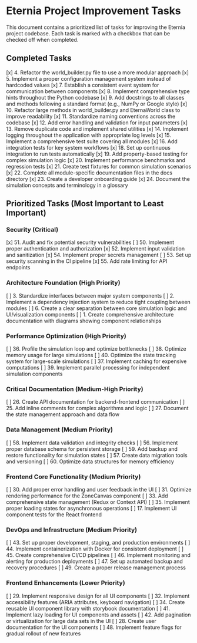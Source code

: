 # Eternia Project Improvement Tasks

This document contains a prioritized list of tasks for improving the Eternia project codebase. Each task is marked with
a checkbox that can be checked off when completed.

## Completed Tasks

[x] 4. Refactor the world_builder.py file to use a more modular approach
[x] 5. Implement a proper configuration management system instead of hardcoded values
[x] 7. Establish a consistent event system for communication between components
[x] 8. Implement comprehensive type hints throughout the Python codebase
[x] 9. Add docstrings to all classes and methods following a standard format (e.g., NumPy or Google style)
[x] 10. Refactor large methods in world_builder.py and EternaWorld class to improve readability
[x] 11. Standardize naming conventions across the codebase
[x] 12. Add error handling and validation for input parameters
[x] 13. Remove duplicate code and implement shared utilities
[x] 14. Implement logging throughout the application with appropriate log levels
[x] 15. Implement a comprehensive test suite covering all modules
[x] 16. Add integration tests for key system workflows
[x] 18. Set up continuous integration to run tests automatically
[x] 19. Add property-based testing for complex simulation logic
[x] 20. Implement performance benchmarks and regression tests
[x] 21. Create test fixtures for common simulation scenarios
[x] 22. Complete all module-specific documentation files in the docs directory
[x] 23. Create a developer onboarding guide
[x] 24. Document the simulation concepts and terminology in a glossary

## Prioritized Tasks (Most Important to Least Important)

### Security (Critical)
[x] 51. Audit and fix potential security vulnerabilities
[ ] 50. Implement proper authentication and authorization
[x] 52. Implement input validation and sanitization
[x] 54. Implement proper secrets management
[ ] 53. Set up security scanning in the CI pipeline
[x] 55. Add rate limiting for API endpoints

### Architecture Foundation (High Priority)
[ ] 3. Standardize interfaces between major system components
[ ] 2. Implement a dependency injection system to reduce tight coupling between modules
[ ] 6. Create a clear separation between core simulation logic and UI/visualization components
[ ] 1. Create comprehensive architecture documentation with diagrams showing component relationships

### Performance Optimization (High Priority)
[ ] 36. Profile the simulation loop and optimize bottlenecks
[ ] 38. Optimize memory usage for large simulations
[ ] 40. Optimize the state tracking system for large-scale simulations
[ ] 37. Implement caching for expensive computations
[ ] 39. Implement parallel processing for independent simulation components

### Critical Documentation (Medium-High Priority)
[ ] 26. Create API documentation for backend-frontend communication
[ ] 25. Add inline comments for complex algorithms and logic
[ ] 27. Document the state management approach and data flow

### Data Management (Medium Priority)
[ ] 58. Implement data validation and integrity checks
[ ] 56. Implement proper database schema for persistent storage
[ ] 59. Add backup and restore functionality for simulation states
[ ] 57. Create data migration tools and versioning
[ ] 60. Optimize data structures for memory efficiency

### Frontend Core Functionality (Medium Priority)
[ ] 30. Add proper error handling and user feedback in the UI
[ ] 31. Optimize rendering performance for the ZoneCanvas component
[ ] 33. Add comprehensive state management (Redux or Context API)
[ ] 35. Implement proper loading states for asynchronous operations
[ ] 17. Implement UI component tests for the React frontend

### DevOps and Infrastructure (Medium Priority)
[ ] 43. Set up proper development, staging, and production environments
[ ] 44. Implement containerization with Docker for consistent deployment
[ ] 45. Create comprehensive CI/CD pipelines
[ ] 46. Implement monitoring and alerting for production deployments
[ ] 47. Set up automated backup and recovery procedures
[ ] 49. Create a proper release management process

### Frontend Enhancements (Lower Priority)
[ ] 29. Implement responsive design for all UI components
[ ] 32. Implement accessibility features (ARIA attributes, keyboard navigation)
[ ] 34. Create reusable UI component library with storybook documentation
[ ] 41. Implement lazy loading for UI components and assets
[ ] 42. Add pagination or virtualization for large data sets in the UI
[ ] 28. Create user documentation for the UI components
[ ] 48. Implement feature flags for gradual rollout of new features
